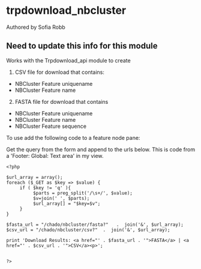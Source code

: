 # trpdownload_nbcluster

Authored by Sofia Robb

## Need to update this info for this module
Works with the Trpdownload_api module to create 
 1) CSV file for download that contains:
 -  NBCluster Feature uniquename  
 -  NBCluster Feature name
 2) FASTA file for download that contains
 -  NBCluster Feature uniquename
 -  NBCluster Feature name
 -  NBCluster Feature sequence  


To use add the following code to a feature node pane:

Get the query from the form and append to the urls below. This is code from a 'Footer: Global: Text area' in my view.
```
<?php 

$url_array = array();
foreach ($_GET as $key => $value) { 
     if ( $key != 'q' ){   
          $parts = preg_split('/\s+/', $value);
          $v=join(' ', $parts);
          $url_array[] = "$key=$v";
     }
}

$fasta_url = "/chado/nbcluster/fasta?"   .  join('&', $url_array);
$csv_url = "/chado/nbcluster/csv?"  .  join('&', $url_array); 

print 'Download Results: <a href="' . $fasta_url . '">FASTA</a> | <a href="' . $csv_url . '">CSV</a><p>';


?>
```

